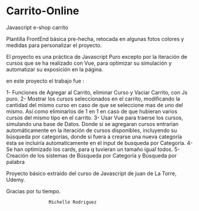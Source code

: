 # Carrito-Online
 Javascript  e-shop carrito

Plantilla FrontEnd básica pre-hecha, retocada en algunas fotos colores y medidas para personalizar el proyecto.

El proyecto es una práctica de Javascript Puro excepto por la iteración de cursos que se ha realizado con Vue, para optimizar su simulación y automatizar su exposición en la página.

en este proyecto el trabajo fue :

1- Funciones  de Agregar al Carrito, eliminar Curso y Vaciar Carrito, con Js puro.
2- Mostrar los cursos seleccionados en el carrito, modificando la cantidad del mismo curso en caso de que se seleccione mas de uno del mismo. Así como eliminarlos de 1 en 1 en caso de que hubieran varios cursos del mismo tipo en el carrito.
3- Usar Vue para traerse los cursos, simulando una base de Datos. Donde si se agregaran cursos entrarían automáticamente en la iteración de cursos disponibles, incluyendo su búsqueda por categorías, donde si fuera a crearse una nueva categoría ésta se incluiría automaticamente en el input de busqueda por Categoría.
4- Se han optimizado los cards, para q tuvieran un tamaño igual todos.
5- Creación de los sistemas de Búsqueda por Categoría y Búsqueda por palabra

Proyecto básico extraído del curso de Javascript de juan de La Torre, Udemy.

Gracias por tu tiempo.

                    Michelle Rodriguez
 
